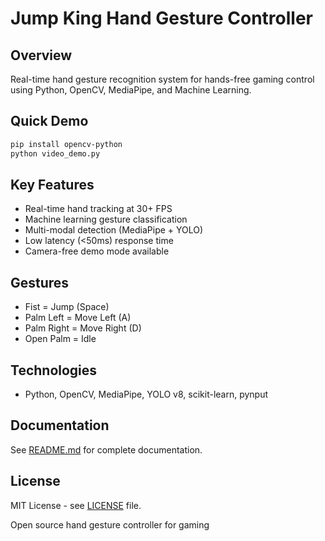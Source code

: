 # Jump King Hand Gesture Controller

## Overview
Real-time hand gesture recognition system for hands-free gaming control using Python, OpenCV, MediaPipe, and Machine Learning.

## Quick Demo
```bash
pip install opencv-python
python video_demo.py
```

## Key Features
- Real-time hand tracking at 30+ FPS
- Machine learning gesture classification  
- Multi-modal detection (MediaPipe + YOLO)
- Low latency (<50ms) response time
- Camera-free demo mode available

## Gestures
- Fist = Jump (Space)
- Palm Left = Move Left (A) 
- Palm Right = Move Right (D)
- Open Palm = Idle

## Technologies
- Python, OpenCV, MediaPipe, YOLO v8, scikit-learn, pynput

## Documentation
See [README.md](README.md) for complete documentation.

## License
MIT License - see [LICENSE](LICENSE) file.

Open source hand gesture controller for gaming